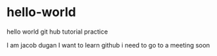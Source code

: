 # hello-world
hello world git hub tutorial practice

I am jacob dugan
I want to learn github
i need to go to a meeting soon
